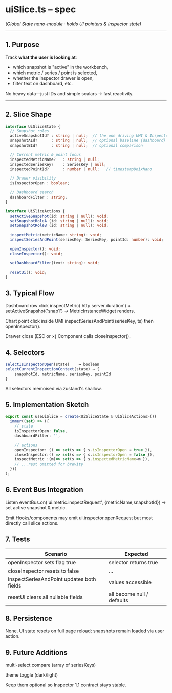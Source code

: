 # uiSlice.ts – spec  
*(Global State nano-module · holds UI pointers & Inspector state)*

---

## 1. Purpose

Track **what the user is looking at**:

* which snapshot is "active" in the workbench,
* which metric / series / point is selected,
* whether the Inspector drawer is open,
* filter text on dashboard, etc.

No heavy data—just IDs and simple scalars → fast reactivity.

---

## 2. Slice Shape

```ts
interface UiSliceState {
  // Snapshot roles
  activeSnapshotId? : string | null;  // the one driving UMI & Inspector
  snapshotAId?      : string | null;  // optional baseline (dashboard)
  snapshotBId?      : string | null;  // optional comparison

  // Current metric & point focus
  inspectedMetricName?   : string | null;
  inspectedSeriesKey?    : SeriesKey | null;
  inspectedPointId?      : number | null;   // timestampUnixNano

  // Drawer visibility
  isInspectorOpen : boolean;

  // Dashboard search
  dashboardFilter : string;
}

interface UiSliceActions {
  setActiveSnapshot(id: string | null): void;
  setSnapshotRoleA (id: string | null): void;
  setSnapshotRoleB (id: string | null): void;

  inspectMetric(metricName: string): void;
  inspectSeriesAndPoint(seriesKey: SeriesKey, pointId: number): void;

  openInspector(): void;
  closeInspector(): void;

  setDashboardFilter(text: string): void;

  resetUi(): void;
}
```

## 3. Typical Flow
Dashboard row click
inspectMetric('http.server.duration') + setActiveSnapshot('snap1')
→ MetricInstanceWidget renders.

Chart point click inside UMI
inspectSeriesAndPoint(seriesKey, ts) then openInspector().

Drawer close (ESC or ×)
Component calls closeInspector().

## 4. Selectors

```ts
selectIsInspectorOpen(state)    → boolean
selectCurrentInspectionContext(state) → {
    snapshotId, metricName, seriesKey, pointId
}
```

All selectors memoised via zustand's shallow.

## 5. Implementation Sketch

```ts
export const useUiSlice = create<UiSliceState & UiSliceActions>()(
  immer((set) => ({
    // state
    isInspectorOpen: false,
    dashboardFilter: '',

    // actions
    openInspector: () => set(s => { s.isInspectorOpen = true }),
    closeInspector:() => set(s => { s.isInspectorOpen = false }),
    inspectMetric :(m)=> set(s => { s.inspectedMetricName=m }),
    // ...rest omitted for brevity
  }))
);
```

## 6. Event Bus Integration
Listen
eventBus.on('ui.metric.inspectRequest', {metricName,snapshotId})
→ set active snapshot & metric.

Emit
Hooks/components may emit ui.inspector.openRequest but most directly call slice actions.

## 7. Tests
| Scenario | Expected |
|----------|----------|
| openInspector sets flag true | selector returns true |
| closeInspector resets to false | … |
| inspectSeriesAndPoint updates both fields | values accessible |
| resetUi clears all nullable fields | all become null / defaults |

## 8. Persistence
None. UI state resets on full page reload; snapshots remain loaded via user action.

## 9. Future Additions
multi-select compare (array of seriesKeys)

theme toggle (dark/light)

Keep them optional so Inspector 1.1 contract stays stable.